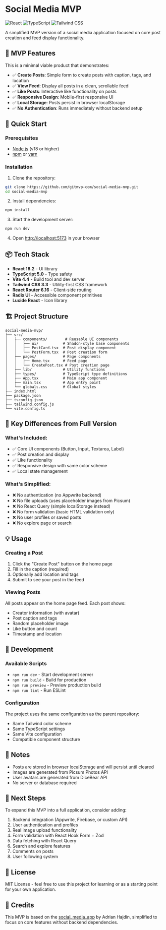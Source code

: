 # Social Media MVP

![React](https://img.shields.io/badge/-React_JS-black?style=for-the-badge&logoColor=white&logo=react&color=61DAFB)
![TypeScript](https://img.shields.io/badge/-Typescript-black?style=for-the-badge&logoColor=white&logo=typescript&color=3178C6)
![Tailwind CSS](https://img.shields.io/badge/-Tailwind_CSS-black?style=for-the-badge&logoColor=white&logo=tailwindcss&color=06B6D4)

A simplified MVP version of a social media application focused on core post creation and feed display functionality.

## 🎯 MVP Features

This is a minimal viable product that demonstrates:

- ✅ **Create Posts**: Simple form to create posts with caption, tags, and location
- ✅ **View Feed**: Display all posts in a clean, scrollable feed
- ✅ **Like Posts**: Interactive like functionality on posts
- ✅ **Responsive Design**: Mobile-first responsive UI
- ✅ **Local Storage**: Posts persist in browser localStorage
- ✅ **No Authentication**: Runs immediately without backend setup

## 🚀 Quick Start

### Prerequisites

- [Node.js](https://nodejs.org/en) (v18 or higher)
- [npm](https://www.npmjs.com/) or [yarn](https://yarnpkg.com/)

### Installation

1. Clone the repository:
```bash
git clone https://github.com/gitmvp-com/social-media-mvp.git
cd social-media-mvp
```

2. Install dependencies:
```bash
npm install
```

3. Start the development server:
```bash
npm run dev
```

4. Open [http://localhost:5173](http://localhost:5173) in your browser

## 📦 Tech Stack

- **React 18.2** - UI library
- **TypeScript 5.0** - Type safety
- **Vite 4.4** - Build tool and dev server
- **Tailwind CSS 3.3** - Utility-first CSS framework
- **React Router 6.16** - Client-side routing
- **Radix UI** - Accessible component primitives
- **Lucide React** - Icon library

## 🏗️ Project Structure

```
social-media-mvp/
├── src/
│   ├── components/        # Reusable UI components
│   │   ├── ui/           # Shadcn-style base components
│   │   ├── PostCard.tsx  # Post display component
│   │   └── PostForm.tsx  # Post creation form
│   ├── pages/            # Page components
│   │   ├── Home.tsx      # Feed page
│   │   └── CreatePost.tsx # Post creation page
│   ├── lib/              # Utility functions
│   ├── types/            # TypeScript type definitions
│   ├── App.tsx           # Main app component
│   ├── main.tsx          # App entry point
│   └── globals.css       # Global styles
├── index.html
├── package.json
├── tsconfig.json
├── tailwind.config.js
└── vite.config.ts
```

## 🎨 Key Differences from Full Version

### What's Included:
- ✅ Core UI components (Button, Input, Textarea, Label)
- ✅ Post creation and display
- ✅ Like functionality
- ✅ Responsive design with same color scheme
- ✅ Local state management

### What's Simplified:
- ❌ No authentication (no Appwrite backend)
- ❌ No file uploads (uses placeholder images from Picsum)
- ❌ No React Query (simple localStorage instead)
- ❌ No form validation (basic HTML validation only)
- ❌ No user profiles or saved posts
- ❌ No explore page or search

## 💡 Usage

### Creating a Post

1. Click the "Create Post" button on the home page
2. Fill in the caption (required)
3. Optionally add location and tags
4. Submit to see your post in the feed

### Viewing Posts

All posts appear on the home page feed. Each post shows:
- Creator information (with avatar)
- Post caption and tags
- Random placeholder image
- Like button and count
- Timestamp and location

## 🔧 Development

### Available Scripts

- `npm run dev` - Start development server
- `npm run build` - Build for production
- `npm run preview` - Preview production build
- `npm run lint` - Run ESLint

### Configuration

The project uses the same configuration as the parent repository:
- Same Tailwind color scheme
- Same TypeScript settings
- Same Vite configuration
- Compatible component structure

## 📝 Notes

- Posts are stored in browser localStorage and will persist until cleared
- Images are generated from Picsum Photos API
- User avatars are generated from DiceBear API
- No server or database required

## 🚀 Next Steps

To expand this MVP into a full application, consider adding:

1. Backend integration (Appwrite, Firebase, or custom API)
2. User authentication and profiles
3. Real image upload functionality
4. Form validation with React Hook Form + Zod
5. Data fetching with React Query
6. Search and explore features
7. Comments on posts
8. User following system

## 📄 License

MIT License - feel free to use this project for learning or as a starting point for your own application.

## 🙏 Credits

This MVP is based on the [social_media_app](https://github.com/adrianhajdin/social_media_app) by Adrian Hajdin, simplified to focus on core features without backend dependencies.
